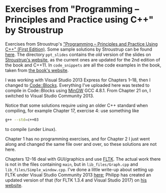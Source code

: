 # Exercises from "Programming &ndash; Principles and Practice using C++" by Stroustrup

Exercises from Stroustrup's ["Programming &ndash; Principles and Practice Using
C++" (First Edition)][1]. Some sample solutions by Stroustrup can be found
[here][2]. The directory `ppt_slides` contains the *old* version of the slides
on [Stroustrup's website][3], as the current ones are updated for the 2nd
edition of the book and C++11. In `code_snippets` are all the code examples in
the book, taken from [the book's website][4].

[1]: <https://www.informit.com/store/programming-principles-and-practice-using-c-plus-plus-9780321543721>
[2]: <https://www.stroustrup.com/Programming/Solutions/exercise_solutions.html>
[3]: <https://www.stroustrup.com/PPP2slides.html>
[4]: <https://www.stroustrup.com/programming1.html>

I was working with Visual Studio 2013 Express for Chapters 1&ndash;18, then I
changed to [Code::Blocks][5]. Everything I've uploaded here was tested to
compile in Code::Blocks using [MinGW][6] GCC 4.8.1. From Chapter 21 on, I
switched to Visual Studio Community 2013.

[5]: <https://www.codeblocks.org>
[6]: <https://mingw.osdn.io>

Notice that some solutions require using an older C++ standard when compiling,
for example Chapter 17, exercise 4: use something like

```sh
g++ --std=c++03
```

to compile (under Linux).

Chapter 1 has no programming exercises, and for Chapter 2 I just went along and
changed the same file over and over, so these solutions are not here.

Chapters 12&ndash;16 deal with GUI/graphics and use [FLTK][7]. The actual work
there is not in the files containing `main`, but in `lib_files/Graph.cpp` and
`lib_files/Simple_window.cpp`. I've done a little write-up about setting up
FLTK under Visual Studio Community 2013 [here][8]; Philipp has created an
updated version of that (for FLTK 1.3.4 and Visual Studio 2017) on [his
website][9].

[7]: <https://www.fltk.org/index.php>
[8]: <https://www.benjaminwuethrich.dev/2014-12-25-installing-fltk-133-under-visual-studio.html>
[9]: <https://bumpyroadtocode.com/2017/08/29/how-to-install-and-use-fltk-1-3-4-in-visual-studio-2017-complete-guide-2-0-no-cross-contamination/>
